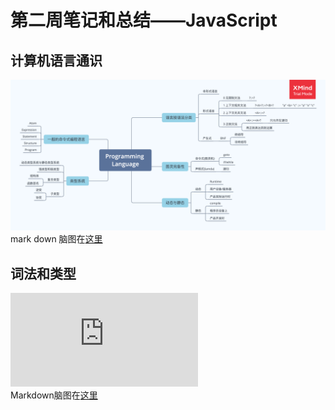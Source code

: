 # 第二周笔记和总结——JavaScript
## 计算机语言通识
![alt JS as a Programming Language](https://github.com/daniel0128/Frontend-01-Template/blob/master/week02/Programming%20Language.png)  
mark down 脑图在[这里](https://github.com/daniel0128/Frontend-01-Template/blob/master/week02/Programming%20Language.md)  
## 词法和类型
![alt JS Lex and Type](https://github.com/daniel0128/Frontend-01-Template/blob/master/week02/JavaScript%20Lex%26Type.md)  
Markdown脑图在[这里](https://github.com/daniel0128/Frontend-01-Template/blob/master/week02/JavaScript%20Lex%26Type.png)  
